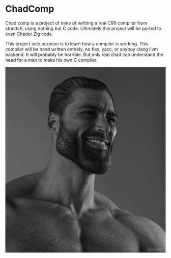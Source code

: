 # ChadComp

Chad comp is a project of mine of writting a real C99 compiler from stractch, using nothing but C code. Ultimately this project will be ported to even Chader Zig code.

This project sole purpose is to learn how a compiler is working. This compiler will be hand written entirely, no flex, yacc, or soyboy clang llvm backend. It will probably be horrible. But only real chad can understand the need for a man to make his own C compiler.


![Weakest Chad Comp User](https://github.com/pierrelgol/ChadComp/blob/19a96806b0da48cf30158464181f16b204a72670/Chad.jpg)

